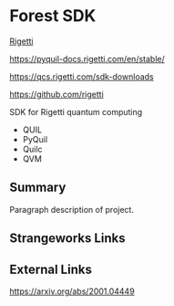 # Forest SDK
[Rigetti](https://www.rigetti.com/)

https://pyquil-docs.rigetti.com/en/stable/

https://qcs.rigetti.com/sdk-downloads

https://github.com/rigetti


SDK for Rigetti quantum computing

- QUIL
- PyQuil
- Quilc
- QVM

## Summary
Paragraph description of project.

## Strangeworks Links


## External Links

https://arxiv.org/abs/2001.04449